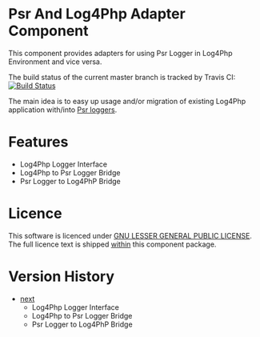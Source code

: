 # Psr And Log4Php Adapter Component

This component provides adapters for using Psr Logger in Log4Php Environment and vice versa.

The build status of the current master branch is tracked by Travis CI:
[![Build Status](https://travis-ci.org/stevleibelt/php_component_psr_and_log4php_adapter.png?branch=master)](http://travis-ci.org/stevleibelt/php_component_psr_and_log4php_adapter)

The main idea is to easy up usage and/or migration of existing Log4Php application with/into [Psr loggers](https://github.com/php-fig/log).

# Features

* Log4Php Logger Interface
* Log4Php to Psr Logger Bridge
* Psr Logger to Log4PhP Bridge

# Licence

This software is licenced under [GNU LESSER GENERAL PUBLIC LICENSE](https://www.gnu.org/copyleft/lesser.html).
The full licence text is shipped [within](https://github.com/stevleibelt/php_component_psr_and_log4php_adapter/blob/master/LICENSE) this component package.

# Version History

* [next](https://github.com/stevleibelt/php_component_psr_and_log4php_adapter)
    * Log4Php Logger Interface
    * Log4Php to Psr Logger Bridge
    * Psr Logger to Log4PhP Bridge
